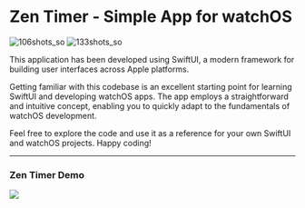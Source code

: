 # Zen Timer - Simple App for watchOS
![106shots_so](https://github.com/sunshaped/watchOS-zen-timer/assets/37018766/8173fefe-0cdc-4182-94e7-395bf46e29d0)
![133shots_so](https://github.com/sunshaped/watchOS-zen-timer/assets/37018766/6e5d359a-4f2f-4948-be54-491dd61a6d47)

This application has been developed using SwiftUI, a modern framework for building user interfaces across Apple platforms.

Getting familiar with this codebase is an excellent starting point for learning SwiftUI and developing watchOS apps. The app employs a straightforward and intuitive concept, enabling you to quickly adapt to the fundamentals of watchOS development.

Feel free to explore the code and use it as a reference for your own SwiftUI and watchOS projects. Happy coding!

* * * * * *

### Zen Timer Demo
![](https://github.com/spacefrogz/watchOS-zen-timer/blob/main/Examples/Simulator%20Screen%20Recording%20-%20Apple%20Watch%20Series%205%20-%2040mm%20-%202022-06-07%20at%2020.58.29.gif)
